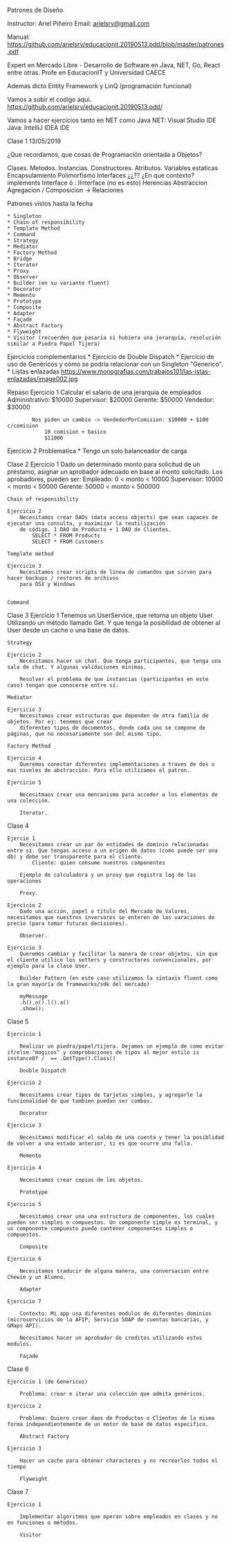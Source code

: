 Patrones de Diseño

Instructor: Ariel Piñeiro
Email: arielsrv@gmail.com

Manual: https://github.com/arielsrv/educacionit.20190513.pdd/blob/master/patrones.pdf

Expert en Mercado Libre - Desarrollo de Software en Java, NET, Go, React entre otras.
Profe en EducacionIT y Universidad CAECE 

Ademas dicto Entity Framework y LinQ (programación funcional)

Vamos a subir el codigo aqui. https://github.com/arielsrv/educacionit.20190513.pdd/

Vamos a hacer ejercicios tanto en NET como Java
    NET: Visual Studio IDE
	Java: IntelliJ IDEA IDE

Clase 1 13/05/2019
	
¿Que recordamos, que cosas de Programación orientada a Objetos?

Clases. Metodos. Instancias. Constructores. Atributos. 
Variables estaticas
Encapsulamiento
Polimorfismo
Interfaces ¿¿?? ¿En que contexto? implements Interface ó : IInterface (no es esto)
Herencias
Abstraccion
Agregacion / Composicion -> Relaciones

Patrones vistos hasta la fecha

	* Singleton
	* Chain of responsibility
	* Template Method
	* Command
	* Strategy
	* Mediator
	* Factory Method
	* Bridge
	* Iterator
	* Proxy 
	* Observer
	* Builder (en su variante fluent)	
	* Decorator
	* Memento
	* Prototype
	* Composite
	* Adapter
	* Façade
	* Abstract Factory
	* Flyweight
	* Visitor (recuerden que pasaría si hubiera una jerarquía, resolución similar a Piedra Papel Tijera)
	
Ejercicios complementarios
	* Ejercicio de Double Dispatch
	* Ejercicio de uso de Genéricos y cómo se podría relacionar con un Singleton "Generico".
	* Listas enlazadas https://www.monografias.com/trabajos101/las-istas-enlazadas/image002.jpg

Repaso
Ejercicio 1
		Calcular el salario de una jerarquía de empleados
			Administrativo: $10000
			Supervisor: $20000
			Gerente: $50000
			Vendedor: $30000
			
			Nos piden un cambio -> VendedorPorComision: $10000 + $100 c/comision
				10 comision + basico
				$11000
				
Ejercicio 2
	Problematica
		* Tengo un solo balanceador de carga		
			
			
Clase 2
	Ejercicio 1
		Dado un determinado monto para solicitud de un préstamo, asignar un aprobador adecuado en base al monto solicitado.
		Los aprobadores, pueden ser:
			Empleado: 0 < monto < 10000
			Supervisor: 10000 < monto < 50000
			Gerente: 50000 < monto < 500000

	Chain of responsibility		

	Ejercicio 2
		Necesitamos crear DAOs (data access objects) que sean capaces de ejecutar una consulta, y maximizar la reutilización
		de código. 1 DAO de Producto + 1 DAO de Clientes. 
			SELECT * FROM Products
			SELECT * FROM Customers

	Template method

	Ejercicio 3
		Necesitamos crear scripts de linea de comandos que sirven para hacer backups / restores de archivos 
		para OSX y Windows


	Command 
	
Clase 3
	Ejercicio 1
		Tenemos un UserService, que retorna un objeto User. Utilizando un método llamado Get. Y que tenga la posibilidad de obtener al User desde un cache o una base de datos.
		
	Strategy
	
	Ejercicio 2
		Necesitamos hacer un chat. Que tenga participantes, que tenga una sala de chat. Y algunas validaciones minimas.
		
		Resolver el problema de que instancias (participantes en este caso) tengan que conocerse entre sí.
        
	Mediator
		
	Ejercicio 3
		Necesitamos crear estructuras que dependen de otra familia de objetos. Por ej: tenemos que crear
		diferentes tipos de documentos, donde cada uno se compone de páginas, que no necesariamente son del mismo tipo.
		
	Factory Method	
	
	Ejercicio 4
		Queremos conectar diferentes implementaciones a traves de dos o mas niveles de abstracción. Para ello utilizamos el patron.
		
	Ejercicio 5
	
		Necesitmaos crear una mencanismo para acceder a los elementos de una colección.
		
		Iterator.

Clase 4		

	Ejercio 1
		Necesitamos crear un par de entidades de dominio relacionadas entre sí. Que tengas acceso a un origen de datos (como puede ser una db) y debe ser transparente para el cliente.
			Cliente: quien consume nuestros componentes

		Ejemplo de calculadora y un proxy que registra log de las operaciones

		Proxy.

	Ejercicio 2
		Dado una acción, papel o título del Mercado de Valores, necesitamos que nuestros inversores se enteren de las varaciones de precio (para tomar futuras decisiones).

		Observer.

	Ejercicio 3
		Queremos cambiar y facilitar la manera de crear objetos, sin que el cliente utilice los setters y constructores convencionales, por ejemplo para la clase User.

		Builder Pattern (en este caso utilizamos la sintaxis fluent como la gran mayoría de frameworks/sdk del mercado)

		myMessage
		.h().o().l().a()
		.show();

Clase 5
	
	Ejercicio 1
	
		Realizar un piedra/papel/tijera. Dejamos un ejemplo de como evitar if/else "magicos" y comprobaciones de tipos al mejor estilo is instanceOf /  == .GetType().Class()
		
		Double Dispatch	
	
	Ejercicio 2 
		
		Necesitamos crear tipos de tarjetas simples, y agregarle la funcionalidad de que tambien puedan ser combos.
	
		Decorator
		
	Ejercicio 3
	
		Necesitamos modificar el saldo de una cuenta y tener la posiblidad de volver a una estado anterior, si es que ocurre una falla.
	
		Memento
		
	Ejercicio 4 
	
		Necesitamos crear copias de los objetos.
	
		Prototype
		
	Ejercicio 5
	
		Necesitamos crear una una estructura de componentes, los cuales pueden ser simples o compuestos. Un componente simple es terminal, y un componente compuesto puede contener componentes simples o compuestos.
		
		Composite
		
	Ejercicio 6
	
		Necesitamos traducir de alguna manera, una conversacion entre Chewie y un Alumno.
		
		Adapter
		
	Ejercicio 7
		
		Contexto: Mi app usa diferentes modulos de diferentes dominios (microservicios de la AFIP, Servicio SOAP de cuentas bancarias, y GMaps API).
		
		Necesitamos hacer un aprobador de creditos utilizando estos modulos.
		
		Façade
		
Clase 6

	Ejercicio 1 (de Genericos)
	
		Problema: crear e iterar una colección que admita genéricos.
		
	Ejercicio 2
	
		Problema: Quiero crear daos de Productos o Clientes de la misma forma independientemente de un motor de base de datos especifico.
		
		Abstract Factory
	
	Ejercicio 3
	
		Hacer un cache para obtener characteres y no recrearlos todos el tiempo
		
		Flyweight
		
Clase 7

	Ejercicio 1
	
		Implementar algoritmos que operan sobre empleados en clases y no en funciones o métodos.
		
		Visitor
		
	
	
		
		
	
		
		
		



	
	
	
